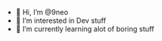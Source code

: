 - 👋 Hi, I’m @9neo
- 👀 I’m interested in Dev stuff
- 🌱 I’m currently learning alot of boring stuff 

<!---
9neo/9neo is a ✨ special ✨ repository because its `README.md` (this file) appears on your GitHub profile.
You can click the Preview link to take a look at your changes.
--->
